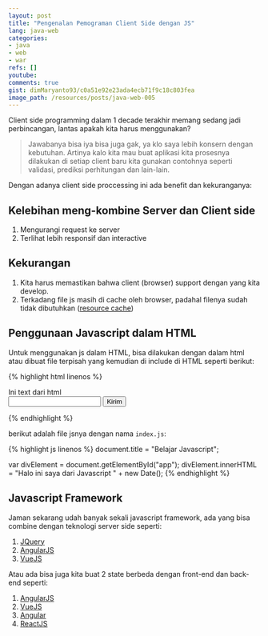 ```yaml
---
layout: post
title: "Pengenalan Pemograman Client Side dengan JS"
lang: java-web
categories:
- java
- web
- war
refs: []
youtube: 
comments: true
gist: dimMaryanto93/c0a51e92e23ada4ecb71f9c18c803fea
image_path: /resources/posts/java-web-005
---
```


Client side programming dalam 1 decade terakhir memang sedang jadi perbincangan, lantas apakah kita harus menggunakan?

> Jawabanya bisa iya bisa juga gak, ya klo saya lebih konsern dengan kebutuhan. Artinya kalo kita mau buat aplikasi kita prosesnya dilakukan di setiap client baru kita gunakan contohnya seperti validasi, prediksi perhitungan dan lain-lain.

Dengan adanya client side proccessing ini ada benefit dan kekuranganya:

## Kelebihan meng-kombine Server dan Client side

1. Mengurangi request ke server
2. Terlihat lebih responsif dan interactive

## Kekurangan 

1. Kita harus memastikan bahwa client (browser) support dengan yang kita develop.
2. Terkadang file js masih di cache oleh browser, padahal filenya sudah tidak dibutuhkan ([resource cache](https://developer.mozilla.org/en-US/docs/Web/HTTP/Caching))

## Penggunaan Javascript dalam HTML

Untuk menggunakan js dalam HTML, bisa dilakukan dengan dalam html atau dibuat file terpisah yang kemudian di include di HTML seperti berikut:

{% highlight html linenos %}
<!DOCTYPE html>
<html>
  <head>
    <title>Parcel Sandbox</title>
    <meta charset="UTF-8" />
    <!-- inline javascript -->
    <script lang="application/js">
      function onButtonClick() {
      	alert("button clicked!");
      }
    </script>
  </head>

  <body>
    <div id="app">Ini text dari html</div>
    <input type="text" name="nama" id="nama" />
    <button type="button" onclick="onButtonClick()">Kirim</button>
  </body>
  <!-- include javascript -->
  <script src="src/index.js"></script>
</html>

{% endhighlight %}

berikut adalah file jsnya dengan nama `index.js`:

{% highlight js linenos %}
document.title = "Belajar Javascript";

var divElement = document.getElementById("app");
divElement.innerHTML = "Halo ini saya dari Javascript " + new Date();
{% endhighlight %}

## Javascript Framework

Jaman sekarang udah banyak sekali javascript framework, ada yang bisa combine dengan teknologi server side seperti:

1. [JQuery](https://jquery.com/)
2. [AngularJS](https://angularjs.org/)
3. [VueJS](https://vuejs.org/)

Atau ada bisa juga kita buat 2 state berbeda dengan front-end dan back-end seperti:

1. [AngularJS](https://angularjs.org/)
2. [VueJS](https://vuejs.org/)
3. [Angular](https://angular.io/)
4. [ReactJS](https://reactjs.org/)